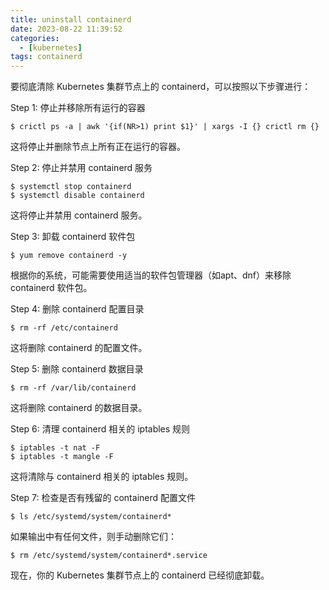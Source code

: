 ```yaml
---
title: uninstall containerd
date: 2023-08-22 11:39:52
categories:
  - [kubernetes]
tags: containerd
---
```

要彻底清除 Kubernetes 集群节点上的 containerd，可以按照以下步骤进行：

Step 1: 停止并移除所有运行的容器
```
$ crictl ps -a | awk '{if(NR>1) print $1}' | xargs -I {} crictl rm {}
```
这将停止并删除节点上所有正在运行的容器。

Step 2: 停止并禁用 containerd 服务
```
$ systemctl stop containerd
$ systemctl disable containerd
```
这将停止并禁用 containerd 服务。

Step 3: 卸载 containerd 软件包
```
$ yum remove containerd -y
```
根据你的系统，可能需要使用适当的软件包管理器（如apt、dnf）来移除 containerd 软件包。

Step 4: 删除 containerd 配置目录
```
$ rm -rf /etc/containerd
```
这将删除 containerd 的配置文件。

Step 5: 删除 containerd 数据目录
```
$ rm -rf /var/lib/containerd
```
这将删除 containerd 的数据目录。

Step 6: 清理 containerd 相关的 iptables 规则
```
$ iptables -t nat -F
$ iptables -t mangle -F
```
这将清除与 containerd 相关的 iptables 规则。

Step 7: 检查是否有残留的 containerd 配置文件
```
$ ls /etc/systemd/system/containerd*
```
如果输出中有任何文件，则手动删除它们：
```
$ rm /etc/systemd/system/containerd*.service
```

现在，你的 Kubernetes 集群节点上的 containerd 已经彻底卸载。